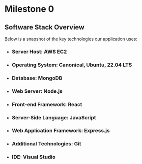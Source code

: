# Milestone 0  

## Software Stack Overview
Below is a snapshot of the key technologies our application uses:  

- ### Server Host: AWS EC2
- ### Operating System: Canonical, Ubuntu, 22.04 LTS  
- ### Database: MongoDB  
- ### Web Server: Node.js  
- ### Front-end Framework: React  
- ### Server-Side Language: JavaScript  
- ### Web Application Framework: Express.js  
- ### Additional Technologies: Git  
- ### IDE: Visual Studio  
